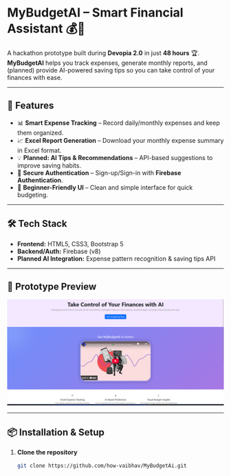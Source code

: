 # **MyBudgetAI – Smart Financial Assistant** 💰🤖

A hackathon prototype built during **Devopia 2.0** in just **48 hours** 🏆.  
**MyBudgetAI** helps you track expenses, generate monthly reports, and (planned) provide AI-powered saving tips so you can take control of your finances with ease.

---

## 🚀 Features
- 📊 **Smart Expense Tracking** – Record daily/monthly expenses and keep them organized.  
- 📈 **Excel Report Generation** – Download your monthly expense summary in Excel format.  
- 💡 **Planned: AI Tips & Recommendations** – API-based suggestions to improve saving habits.  
- 🔐 **Secure Authentication** – Sign-up/Sign-in with **Firebase Authentication**.  
- 🎯 **Beginner-Friendly UI** – Clean and simple interface for quick budgeting.  

---

## 🛠 Tech Stack
- **Frontend:** HTML5, CSS3, Bootstrap 5  
- **Backend/Auth:** Firebase (v8)  
- **Planned AI Integration:** Expense pattern recognition & saving tips API  

---

## 📸 Prototype Preview
<img src="screenshot.png" alt="MyBudgetAI Screenshot" width="700">  

---

## 📦 Installation & Setup
1. **Clone the repository**  
   ```bash
   git clone https://github.com/how-vaibhav/MyBudgetAi.git
   
